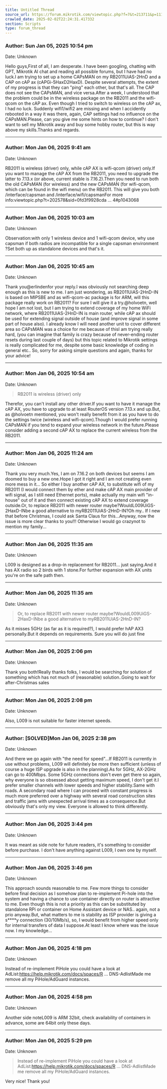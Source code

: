 ```yaml
---
title: Untitled Thread
source_url: https://forum.mikrotik.com/viewtopic.php?f=7&t=213711&p=1117825#p1117825
crawled_date: 2025-02-02T22:24:31.417332
section: Scripts
type: forum_thread
---
```


### Author: Sun Jan 05, 2025 10:54 pm
Date: Unknown

Hello guys,First of all, I am desperate. I have been googling, chatting with GPT, Mikrotik AI chat and reading all possible forums, but I have had no luck.I am trying to set up a home CAPsMAN on my RB2011UiAS-2HnD and a CAP on cAP ax (cAPGi-5HaxD2HaxD). Despite several attempts, the extent of my progress is that they can "ping" each other, but that's all. The CAP does not see the CAPsMAN, and vice versa.After a week, I understood that the problem could be in the wireless package on the RB2011 and the wifi-qcom on the cAP ax. Even though I tried to switch to wireless on the cAP ax, I had no luck. Suddenly wifi1/wifi2 are missing and when I accidently rebooted in a way it was there, again, CAP settings had no influence on the CAPsMAN.Please, can you give me some hints on how to continue? I don't want to sell my Mikrotik away and buy some hobby router, but this is way above my skills.Thanks and regards.


---
### Author: Mon Jan 06, 2025 9:41 am
Date: Unknown

RB2011 is wireless (driver) only, while cAP AX is wifi-qcom (driver) only.If you want to manage the cAP AX from the RB2011, you need to upgrade the latter to 7.13.x (or above, current stable is 7.16.2).Then you need to run both the old CAPsMAN (for wireless) and the new CAPsMAN (for wifi-qcom, which can be found in the wifi menu) on the RB2011. This will give you both /interface/capsman and /interface/wifi/capsmanFor more info:viewtopic.php?t=202578&sid=0fd3f9928cda ... 4#p1043068


---
### Author: Mon Jan 06, 2025 10:03 am
Date: Unknown

Observation:with only 1 wireless device and 1 wifi-qcom device, why use capsman if both radios are incompatible for a single capsman environment ?Set both up as standalone devices and that's it.


---
### Author: Mon Jan 06, 2025 10:45 am
Date: Unknown

Thank you@erlindenfor your reply.I was obviously not searching deep enough as this is new to me. I am just wondering, as RB2011UiAS-2HnD-IN is based on MIPSBE and as wifi-qcom-ac package is for ARM, will this package really work on RB2011? For sure I will give it a try.@holvoetn, well hope I am not lost, but I am trying to extend coverage of my home WiFi network, where RB2011UiAS-2HnD-IN is main router, while cAP ax should be used for extending signal outside of house (and improve signal in some part of house also). I already know I will need another unit to cover different area so CAPsMAN was a choice for me because of thisI am trying really hard, (you can imagine that family is crazy because of never-ending router resets during last couple of days) but this topic related to Mikrotik settings is really complicated for me, despite some basic knowledge of coding in general etc.. So, sorry for asking simple questions and again, thanks for your advice!


---
### Author: Mon Jan 06, 2025 10:54 am
Date: Unknown

> RB2011 is wireless (driver) only

Therefor, you can't install any other driver.If you want to have it manage the cAP AX, you have to upgrade to at least RouterOS version 7.13.x and up.But, as @holvoetn mentioned, you won't really benefit from it as you have to do the settings twice (wireless and wifi-qcom).Though I would prefer running CAPsMAN if you tend to expand your wireless network in the future.Please consider adding a second cAP AX to replace the current wireless from the RB2011.


---
### Author: Mon Jan 06, 2025 11:24 am
Date: Unknown

Thank you very much.Yes, I am on 7.16.2 on both devices but seems I am doomed to buy a new one.Hope I got it right and I am not creating even more mess in it... So either I buy another cAP AX, to substitute wifi of my RB2011 (I would connect them by ether and make cAP AX main provider of wifi signal, as I still need Ethernet ports), make actually my main wifi "in-house" out of it and then connect existing cAP AX to extend coverage outside.Or, to replace RB2011 with newer router maybe?WouldL009UiGS-2HaxD-INbe a good alternative to myRB2011UiAS-2HnD-IN?Oh my.. If I new that before Christmas, I could ask Santa Claus for this...Anyway, now the issue is more clear thanks to you!!! Otherwise I would go crazynot to mention my family...


---
### Author: Mon Jan 06, 2025 11:35 am
Date: Unknown

L009 is designed as a drop-in replacement for RB2011... just saying.And it has AX radio so 2 birds with 1 stone.For further expansion with AX units you're on the safe path then.


---
### Author: Mon Jan 06, 2025 11:35 am
Date: Unknown

> Or, to replace RB2011 with newer router maybe?WouldL009UiGS-2HaxD-INbe a good alternative to myRB2011UiAS-2HnD-IN?

As it misses 5GHz (as far as it is required?), I would prefer hAP AX3 personally.But it depends on requirements. Sure you will do just fine


---
### Author: Mon Jan 06, 2025 2:06 pm
Date: Unknown

Thank you both!Really thanks folks, I would be searching for solution of something which has not much of (reasonable) solution..Going to wait for after-Christmas sales


---
### Author: Mon Jan 06, 2025 2:08 pm
Date: Unknown

Also, L009 is not suitable for faster internet speeds.


---
### Author: [SOLVED]Mon Jan 06, 2025 2:38 pm
Date: Unknown

And there we go again with "the need for speed"...If RB2011 is currently in use without problems, L009 will definitely be more then sufficient (unless of course a huge ISP upgrade is also in the planning).As for 5GHz, AX-2GHz can go to 400Mbps. Some 5GHz connections don't even get there so again, why everyone is so obsessed about getting maximum speed, I don't get it.I prefer smaller channels with lower speeds and higher stability.Same with roads. A secondary road where I can proceed with constant progress is much more preferred over a highway with several road construction sites and traffic jams with unexpected arrival times as a consequence.But obviously that's only my view. Everyone is allowed to think differently.


---
### Author: Mon Jan 06, 2025 3:44 pm
Date: Unknown

It was meant as side note for future readers, it's something to consider before purchase. I don't have anything against L009, I own one by myself.


---
### Author: Mon Jan 06, 2025 3:46 pm
Date: Unknown

This approach sounds reasonable to me. Few more things to consider before final decision as I somehow plan to re-implement Pi-hole into the system and having a chance to use container directly on router is attractive to me.  Even though this is not a priority as this can be substituted by standalone RPi or container on Home Assistant device or NAS.. again, not a prio anyway.But, what matters to me is stability as ISP provider is giving a s****y connection (30/10Mb/s), so, I would benefit from higher speed only for internal transfers of data I suppose.At least I know where was the issue now. I my knowledge...


---
### Author: Mon Jan 06, 2025 4:18 pm
Date: Unknown

Instead of re-implement PiHole you could have a look at AdList:https://help.mikrotik.com/docs/spaces/R ... DNS-AdlistMade me remove all my PiHole/AdGuard instances.


---
### Author: Mon Jan 06, 2025 4:58 pm
Date: Unknown

Another side noteL009 is ARM 32bit, check availability of containers in advance, some are 64bit only these days.


---
### Author: Mon Jan 06, 2025 5:29 pm
Date: Unknown

> Instead of re-implement PiHole you could have a look at AdList:https://help.mikrotik.com/docs/spaces/R ... DNS-AdlistMade me remove all my PiHole/AdGuard instances.

Very nice! Thank you!


